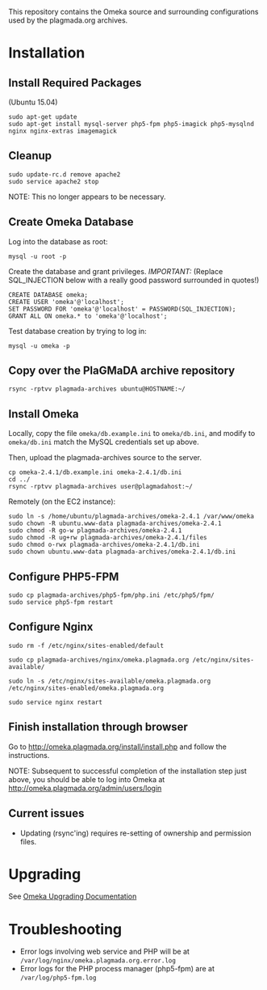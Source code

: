 This repository contains the Omeka source and surrounding configurations used by the plagmada.org archives.

# Installation

## Install Required Packages

(Ubuntu 15.04)

```
sudo apt-get update
sudo apt-get install mysql-server php5-fpm php5-imagick php5-mysqlnd nginx nginx-extras imagemagick
```

## Cleanup

```
sudo update-rc.d remove apache2
sudo service apache2 stop
```

NOTE: This no longer appears to be necessary.

## Create Omeka Database

Log into the database as root:

```
mysql -u root -p
```

Create the database and grant privileges. *IMPORTANT:* (Replace SQL_INJECTION below with a really good password surrounded in quotes!)

```
CREATE DATABASE omeka;
CREATE USER 'omeka'@'localhost';
SET PASSWORD FOR 'omeka'@'localhost' = PASSWORD(SQL_INJECTION);
GRANT ALL ON omeka.* to 'omeka'@'localhost';
```

Test database creation by trying to log in:

```
mysql -u omeka -p
```

## Copy over the PlaGMaDA archive repository

```
rsync -rptvv plagmada-archives ubuntu@HOSTNAME:~/
```

## Install Omeka

Locally, copy the file `omeka/db.example.ini` to `omeka/db.ini`, and modify to `omeka/db.ini` match the MySQL credentials set up above.

Then, upload the plagmada-archives source to the server.

```
cp omeka-2.4.1/db.example.ini omeka-2.4.1/db.ini
cd ../
rsync -rptvv plagmada-archives user@plagmadahost:~/
```

Remotely (on the EC2 instance):

```
sudo ln -s /home/ubuntu/plagmada-archives/omeka-2.4.1 /var/www/omeka
sudo chown -R ubuntu.www-data plagmada-archives/omeka-2.4.1
sudo chmod -R go-w plagmada-archives/omeka-2.4.1
sudo chmod -R ug+rw plagmada-archives/omeka-2.4.1/files
sudo chmod o-rwx plagmada-archives/omeka-2.4.1/db.ini
sudo chown ubuntu.www-data plagmada-archives/omeka-2.4.1/db.ini
```


## Configure PHP5-FPM

```
sudo cp plagmada-archives/php5-fpm/php.ini /etc/php5/fpm/
sudo service php5-fpm restart
```

## Configure Nginx

```
sudo rm -f /etc/nginx/sites-enabled/default

sudo cp plagmada-archives/nginx/omeka.plagmada.org /etc/nginx/sites-available/

sudo ln -s /etc/nginx/sites-available/omeka.plagmada.org /etc/nginx/sites-enabled/omeka.plagmada.org

sudo service nginx restart
```

## Finish installation through browser

Go to http://omeka.plagmada.org/install/install.php and follow the instructions.

NOTE: Subsequent to successful completion of the installation step just above, you should be able to log into Omeka at http://omeka.plagmada.org/admin/users/login

## Current issues

* Updating (rsync'ing) requires re-setting of ownership and permission files.

# Upgrading
See [Omeka Upgrading Documentation](https://omeka.org/codex/Upgrading)

# Troubleshooting

* Error logs involving web service and PHP will be at `/var/log/nginx/omeka.plagmada.org.error.log`
* Error logs for the PHP process manager (php5-fpm) are at `/var/log/php5-fpm.log`